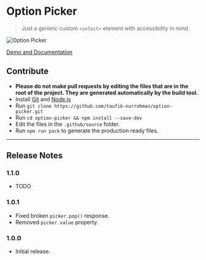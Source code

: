 Option Picker
=============

> Just a generic custom `<select>` element with accessibility in mind.

![Option Picker](https://user-images.githubusercontent.com/1669261/123552542-d5677b00-d7a0-11eb-8032-f3fa3a100b68.png)

[Demo and Documentation](https://taufik-nurrohman.github.io/option-picker "View Demo")

Contribute
----------

 - **Please do not make pull requests by editing the files that are in the root of the project. They are generated automatically by the build tool.**
 - Install [Git](https://en.wikipedia.org/wiki/Git) and [Node.js](https://en.wikipedia.org/wiki/Node.js)
 - Run `git clone https://github.com/taufik-nurrohman/option-picker.git`
 - Run `cd option-picker && npm install --save-dev`
 - Edit the files in the `.github/source` folder.
 - Run `npm run pack` to generate the production ready files.

---

Release Notes
-------------

### 1.1.0

 - TODO

### 1.0.1

 - Fixed broken `picker.pop()` response.
 - Removed `picker.value` property.

### 1.0.0

 - Initial release.

